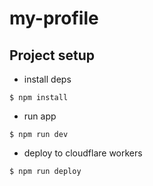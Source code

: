 # my-profile

## Project setup

- install deps
```
$ npm install
```

- run app
```
$ npm run dev
```

- deploy to cloudflare workers
```
$ npm run deploy
```

